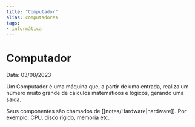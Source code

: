 ```yaml
---
title: "Computador"
alias: computadores
tags: 
- informática
---
```

# Computador

Data: 03/08/2023

Um Computador é uma máquina que, a partir de uma entrada, realiza um número muito grande de cálculos matemáticos e lógicos, gerando uma saída.

Seus componentes são chamados de [[notes/Hardware|hardware]]. Por exemplo: CPU, disco rígido, memória etc.